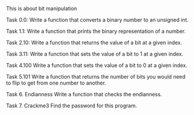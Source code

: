 This is about bit manipulation

Task 0.0:
Write a function that converts a binary number to an unsigned int.

Task 1.1:
Write a function that prints the binary representation of a number.

Task 2.10:
Write a function that returns the value of a bit at a given index.

Task 3.11:
Write a function that sets the value of a bit to 1 at a given index.

Task 4.100
Write a function that sets the value of a bit to 0 at a given index.

Task 5.101
Write a function that returns the number of bits you would need to flip to get from one number to another.

Task 6. Endianness
Write a function that checks the endianness.

Task 7. Crackme3
Find the password for this program.
